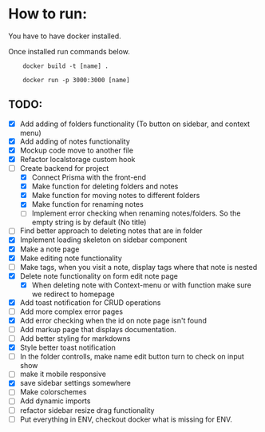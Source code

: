 # How to run:

You have to have docker installed.

Once installed run commands below.

```console
    docker build -t [name] .
```

```console
    docker run -p 3000:3000 [name]
```

## TODO:

- [x] Add adding of folders functionality (To button on sidebar, and context menu)
- [x] Add adding of notes functionality
- [x] Mockup code move to another file
- [x] Refactor localstorage custom hook
- [ ] Create backend for project
  - [x] Connect Prisma with the front-end
  - [x] Make function for deleting folders and notes
  - [x] Make function for moving notes to different folders
  - [x] Make function for renaming notes
  - [ ] Implement error checking when renaming notes/folders. So the empty string is by default (No title)
- [ ] Find better approach to deleting notes that are in folder
- [x] Implement loading skeleton on sidebar component
- [x] Make a note page
- [x] Make editing note functionality
- [ ] Make tags, when you visit a note, display tags where that note is nested
- [x] Delete note functionality on form edit note page
  - [x] When deleting note with Context-menu or with function make sure we redirect to homepage
- [x] Add toast notification for CRUD operations
- [ ] Add more complex error pages
- [x] Add error checking when the id on note page isn't found
- [ ] Add markup page that displays documentation.
- [ ] Add better styling for markdowns
- [x] Style better toast notification
- [ ] In the folder controlls, make name edit button turn to check on input show
- [ ] make it mobile responsive
- [x] save sidebar settings somewhere
- [ ] Make colorschemes
- [ ] Add dynamic imports
- [ ] refactor sidebar resize drag functionality
- [ ] Put everything in ENV, checkout docker what is missing for ENV.
